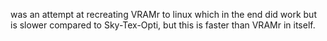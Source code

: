 was an attempt at recreating VRAMr to linux which in the end did work but is slower compared to Sky-Tex-Opti, but this is faster than VRAMr in itself.
